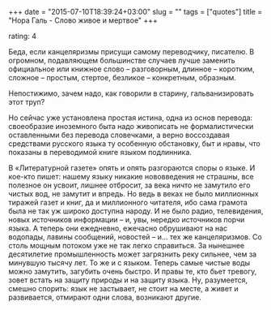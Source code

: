 +++
date = "2015-07-10T18:39:24+03:00"
slug = ""
tags = ["quotes"]
title = "Нора Галь - Слово живое и мертвое"
+++

rating: 4

Беда, если канцеляризмы присущи самому переводчику, писателю. В огромном,
подавляющем большинстве случаев лучше заменить официальное или книжное слово –
разговорным, длинное – коротким, сложное – простым, стертое, безликое –
конкретным, образным.

Непостижимо, зачем надо, как говорили в старину, гальванизировать этот труп?

Но сейчас уже установлена простая истина, одна из основ перевода: своеобразие
иноземного быта надо живописать не формалистически оставленными без перевода
словечками, а верно воссоздавая средствами русского языка ту особенную
обстановку, быт и нравы, что показаны в переводимой книге языком подлинника.

В «Литературной газете» опять и опять разгораются споры о языке. И кое-кто
пишет: нашему языку никакие нововведения не страшны, все полезное он усвоит,
лишнее отбросит, за века ничто не замутило его чистых вод, не замутит и впредь.
Но ведь в веках не было миллионных тиражей газет и книг, да и миллионного
читателя, ибо сама грамота была не так уж широко доступна народу. И не было
радио, телевидения, новых источников информации – и, увы, нередко источников
порчи языка. А теперь они ежедневно, ежечасно обрушивают на нас водопады, лавины
сообщений, новостей – и… тех же канцеляризмов. Со столь мощным потоком уже не
так легко справиться. За нынешнее десятилетие промышленность может загрязнить
реку сильнее, чем за минувшую тысячу лет. То же и с языком. Теперь самые чистые
воды можно замутить, загубить очень быстро. И правы те, кто бьет тревогу, зовет
встать на защиту природы и на защиту языка. Ну, разумеется, смешно спорить: язык
не застывает, не стоит на месте, а живет и развивается, отмирают одни слова,
возникают другие.
